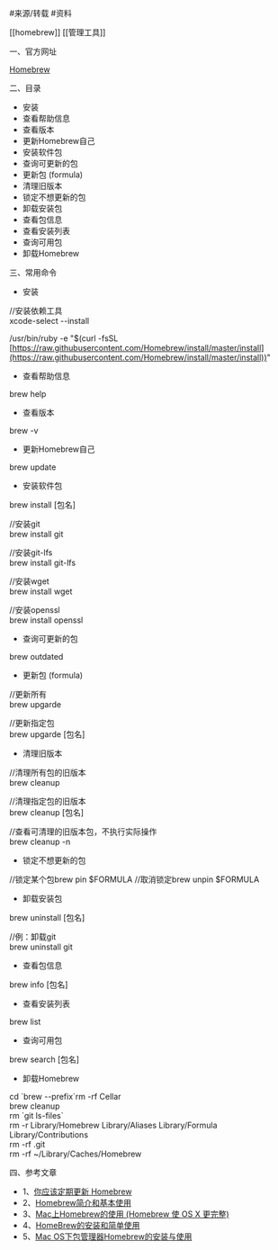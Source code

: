    #来源/转载 #资料 
   
   [[homebrew]]
   [[管理工具]]
   
   
   
   

一、官方网址

[Homebrew](https://link.jianshu.com?t=https%3A%2F%2Fbrew.sh%2F)

二、目录

-   安装
-   查看帮助信息
-   查看版本
-   更新Homebrew自己
-   安装软件包
-   查询可更新的包
-   更新包 (formula)
-   清理旧版本
-   锁定不想更新的包
-   卸载安装包
-   查看包信息
-   查看安装列表
-   查询可用包
-   卸载Homebrew

三、常用命令

-   安装

//安装依赖工具  
xcode-select --install

/usr/bin/ruby -e "$(curl -fsSL [https://raw.githubusercontent.com/Homebrew/install/master/install](https://raw.githubusercontent.com/Homebrew/install/master/install))"

-   查看帮助信息

brew help

-   查看版本

brew -v

-   更新Homebrew自己

brew update

-   安装软件包

brew install \[包名\]

//安装git  
brew install git

//安装git-lfs  
brew install git-lfs

//安装wget  
brew install wget

//安装openssl  
brew install openssl

-   查询可更新的包

brew outdated

-   更新包 (formula)

//更新所有  
brew upgarde

//更新指定包  
brew upgarde \[包名\]

-   清理旧版本

//清理所有包的旧版本  
brew cleanup

//清理指定包的旧版本  
brew cleanup \[包名\]

//查看可清理的旧版本包，不执行实际操作  
brew cleanup -n

-   锁定不想更新的包

  
//锁定某个包brew pin $FORMULA //取消锁定brew unpin $FORMULA 

-   卸载安装包

brew uninstall \[包名\]

//例：卸载git  
brew uninstall git

-   查看包信息

brew info \[包名\]

-   查看安装列表

brew list

-   查询可用包

brew search \[包名\]

-   卸载Homebrew

cd \`brew --prefix\`rm -rf Cellar  
brew cleanup  
rm \`git ls-files\`  
rm -r Library/Homebrew Library/Aliases Library/Formula Library/Contributions  
rm -rf .git  
rm -rf ~/Library/Caches/Homebrew

四、参考文章

-   1、[你应该定期更新 Homebrew](https://link.jianshu.com?t=https%3A%2F%2Fsegmentfault.com%2Fa%2F1190000004353419)
-   2、[Homebrew简介和基本使用](https://link.jianshu.com?t=http%3A%2F%2Fblog.csdn.net%2Fandanlan%2Farticle%2Fdetails%2F51589800)
-   3、[Mac上Homebrew的使用 (Homebrew 使 OS X 更完整)](https://link.jianshu.com?t=http%3A%2F%2Fblog.csdn.net%2Fdelphiwcdj%2Farticle%2Fdetails%2F19679891)
-   4、[HomeBrew的安装和简单使用](https://link.jianshu.com?t=http%3A%2F%2Fblog.csdn.net%2Fazhou_hui%2Farticle%2Fdetails%2F49718511)
-   5、[Mac OS下包管理器Homebrew的安装与使用](https://www.jianshu.com/p/d229ac7fe77d)